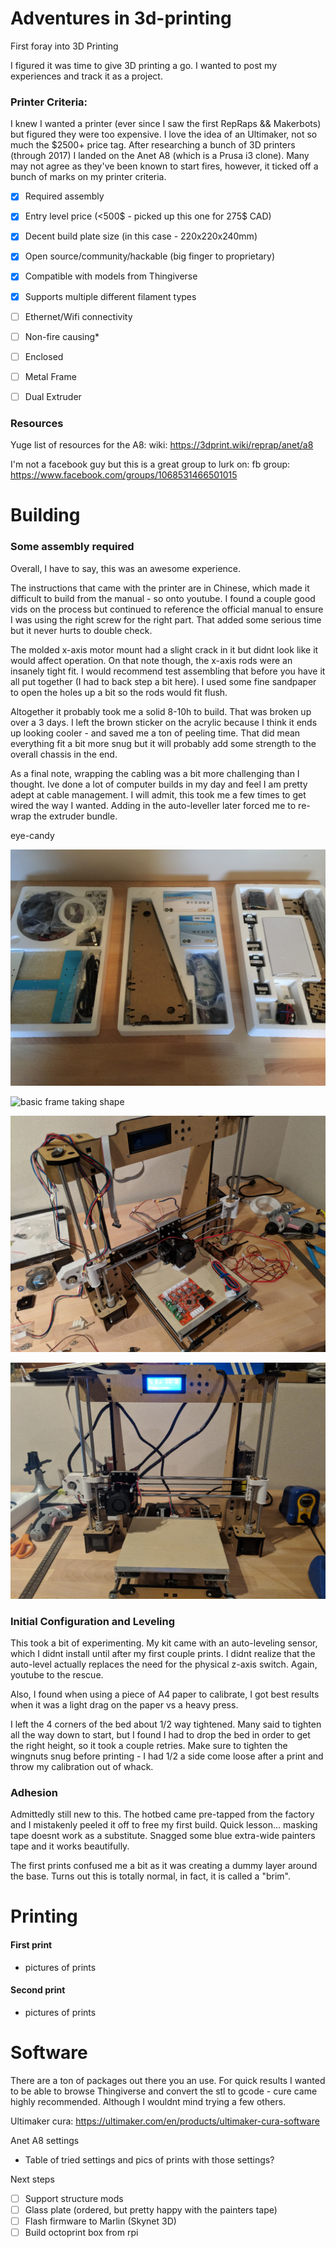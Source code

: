 # Adventures in 3d-printing

First foray into 3D Printing


I figured it was time to give 3D printing a go. I wanted to post my experiences and track it as a project.
 

### Printer Criteria:

I knew I wanted a printer (ever since I saw the first RepRaps && Makerbots) but figured they were too expensive. I love the idea of an Ultimaker, not so much the $2500+ price tag. After researching a bunch of 3D printers (through 2017) I landed on the Anet A8 (which is a Prusa i3 clone). Many may not agree as they've been known to start fires, however, it ticked off a bunch of marks on my printer criteria.
 

- [x] Required assembly
- [x] Entry level price (<500$ - picked up this one for 275$ CAD)
- [x] Decent build plate size (in this case - 220x220x240mm)
- [x] Open source/community/hackable (big finger to proprietary)
- [x] Compatible with models from Thingiverse
- [x] Supports multiple different filament types
- [ ] Ethernet/Wifi connectivity
- [ ] Non-fire causing*
- [ ] Enclosed
- [ ] Metal Frame
- [ ] Dual Extruder

 

### Resources

Yuge list of resources for the A8:
wiki: https://3dprint.wiki/reprap/anet/a8


I'm not a facebook guy but this is a great group to lurk on:
fb group: https://www.facebook.com/groups/1068531466501015

 

 

# Building

### Some assembly required

Overall, I have to say, this was an awesome experience.

The instructions that came with the printer are in Chinese, which made it difficult to build from the manual - so onto youtube. I found a couple good vids on the process but continued to reference the official manual to ensure I was using the right screw for the right part. That added some serious time but it never hurts to double check.

The molded x-axis motor mount had a slight crack in it but didnt look like it would affect operation. On that note though, the x-axis rods were an insanely tight fit. I would recommend test assembling that before you have it all put together (I had to back step a bit here). I used some fine sandpaper to open the holes up a bit so the rods would fit flush.

Altogether it probably took me a solid 8-10h to build. That was broken up over a 3 days. I left the brown sticker on the acrylic because I think it ends up looking cooler - and saved me a ton of peeling time. That did mean everything fit a bit more snug but it will probably add some strength to the overall chassis in the end.

As a final note, wrapping the cabling was a bit more challenging than I thought. Ive done a lot of computer builds in my day and feel I am pretty adept at cable management. I will admit, this took me a few times to get wired the way I wanted. Adding in the auto-leveller later forced me to re-wrap the extruder bundle.

eye-candy

![kit as it came](https://github.com/andruschak/3d-printing/blob/master/images/kit-small.png)
 

![basic frame taking shape](https://github.com/andruschak/3d-printing/blob/images/basic-frame-small.png)
 

![mid build, pre electronics](https://github.com/andruschak/3d-printing/blob/master/images/physical-complete-small.png)
 

![finished printer](https://github.com/andruschak/3d-printing/blob/master/images/finished-small.png)

 

 

### Initial Configuration and Leveling

This took a bit of experimenting. My kit came with an auto-leveling sensor, which I didnt install until after my first couple prints. I didnt realize that the auto-level actually replaces the need for the physical z-axis switch. Again, youtube to the rescue.

Also, I found when using a piece of A4 paper to calibrate, I got best results when it was a light drag on the paper vs a heavy press.

I left the 4 corners of the bed about 1/2 way tightened. Many said to tighten all the way down to start, but I found I had to drop the bed in order to get the right height, so it took a couple retries. Make sure to tighten the wingnuts snug before printing - I had 1/2 a side come loose after a print and throw my calibration out of whack.

### Adhesion

Admittedly still new to this. The hotbed came pre-tapped from the factory and I mistakenly peeled it off to free my first build. Quick lesson... masking tape doesnt work as a substitute. Snagged some blue extra-wide painters tape and it works beautifully.


The first prints confused me a bit as it was creating a dummy layer around the base. Turns out this is totally normal, in fact, it is called a "brim".

 
# Printing

#### First print

- pictures of prints

#### Second print

- pictures of prints

 
# Software

There are a ton of packages out there you an use. For quick results I wanted to be able to browse Thingiverse and convert the stl to gcode - cure came highly recommended. Although I wouldnt mind trying a few others.

Ultimaker cura: https://ultimaker.com/en/products/ultimaker-cura-software


Anet A8 settings

- Table of tried settings and pics of prints with those settings?

 


Next steps

- [ ] Support structure mods
- [ ] Glass plate (ordered, but pretty happy with the painters tape)
- [ ] Flash firmware to Marlin (Skynet 3D)
- [ ] Build octoprint box from rpi